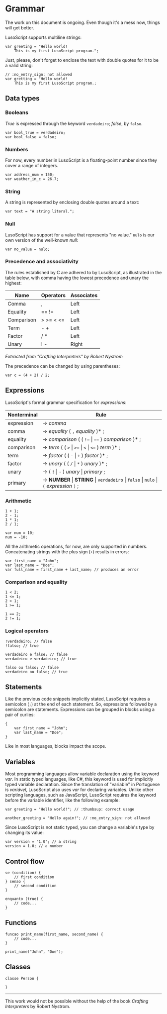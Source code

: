 # Grammar

The work on this document is ongoing. Even though it's a mess now, things will get better.

LusoScript supports multiline strings:

```
var greeting = "Hello world!
	This is my first LusoScript program.";
```

Just, please, don't forget to enclose the text with double quotes for it to be a valid string:

```
// :no_entry_sign: not allowed
var gretting = "Hello world!
	This is my first LusoScript program.;
```

## Data types

### Booleans
_True_ is expressed through the keyword `verdadeiro`; _false_, by `falso`.

```
var bool_true = verdadeiro;
var bool_false = falso;
```

### Numbers
For now, every number in LusoScript is a floating-point number since they cover a range of integers.

```
var address_num = 150;
var weather_in_c = 26.7;
```

### String
A string is represented by enclosing double quotes around a text:

```
var text = "A string literal.";
```
### Null
LusoScript has support for a value that represents "no value." `nulo` is our own version of the well-known _null_:

```
var no_value = nulo;
```

### Precedence and associativity

The rules established by C are adhered to by LusoScript, as illustrated in the table below, with comma having the lowest precedence and unary the highest:

| Name       | Operators | Associates |
|------------|-----------|------------|
| Comma		 | ,		 | Left		  |
| Equality   | == !=     | Left       |
| Comparison | > >= < <= | Left       |
| Term       | - +       | Left       |
| Factor     | / *       | Left       |
| Unary      | ! -       | Right      |

_Extracted from "Crafting Interpreters" by Robert Nystrom_

The precedence can be changed by using parentheses:

```
var c = (4 + 2) / 2;
```

## Expressions

LusoScript's formal grammar specification for _expressions_:

| Nonterminal | Rule |
|-------------|------|
| expression  | → *comma* |
| comma		  | → *equality* ( `,` *equality* )* ; |
| equality    | → *comparison* ( ( `!=` \| `==` ) *comparison* )* ; |
| comparison  | → *term* ( ( `>` \| `>=` \| `<` \| `<=` ) *term* )* ; |
| term        | → *factor* ( ( `-` \| `+` ) *factor* )* ; |
| factor      | → *unary* ( ( `/` \| `*` ) *unary* )* ; |
| unary       | → ( `!` \| `-` ) *unary* \| *primary* ; |
| primary     | → **NUMBER** \| **STRING** \| `verdadeiro` \| `falso` \| `nulo` \| `(` *expression* `)` ; |

### Arithmetic

```
1 + 1;
2 - 1;
1 * 1;
2 / 1;
```

```
var num = 10;
num = -10;
```

All the arithmetic operations, for now, are only supported in numbers. Concatenating strings with the plus sign (`+`) results in errors:

```
var first_name = "John";
var last_name = "Doe";
var full_name = first_name + last_name; // produces an error
```

### Comparison and equality

```
1 < 2;
1 <= 1;
2 > 1;
1 >= 1;
```

```
1 == 2;
2 != 1;
```

### Logical operators

```
!verdadeiro; // false
!falso; // true
```

```
verdadeiro e false; // false
verdadeiro e verdadeiro; // true
```

```
falso ou falso; // false
verdadeiro ou falso; // true
```

## Statements

Like the previous code snippets implicitly stated, LusoScript requires a semicolon (`;`) at the end of each statement. So, expressions followed by a semicolon are statements. Expressions can be grouped in blocks using a pair of curlies:

```
{
	var first_name = "John";
	var last_name = "Doe";
}
```

Like in most languages, blocks impact the scope.

## Variables

Most programming languages allow variable declaration using the keyword _var_. In static typed languages, like C#, this keyword is used for implicitly typed variable declaration. Since the translation of "variable" in Portuguese is _variável_, LusoScript also uses _var_ for declaring variables. Unlike other scripting languages, such as JavaScript, LusoScript requires the keyword before the variable identifier, like the following example:

```
var greeting = "Hello world!"; // :thumbsup: correct usage

another_greeting = "Hello again!"; // :no_entry_sign: not allowed
```

Since LusoScript is not static typed, you can change a variable's type by changing its value:

```
var version = "1.0"; // a string
version = 1.0; // a number
```

## Control flow

```
se (condition) {
	// first condition
} senao {
	// second condition
}
```

```
enquanto (true) {
	// code...
}
```

## Functions

```
funcao print_name(first_name, second_name) {
	// code...
}

print_name("John", "Doe");
```

## Classes

```
classe Person {
	
}
```

---

This work would not be possible without the help of the book *Crafting Interpreters* by Robert Nystrom.
